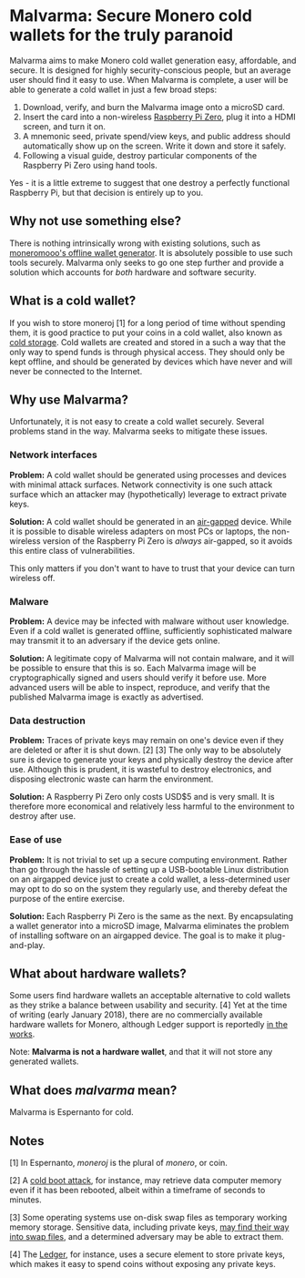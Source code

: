 # Malvarma: Secure Monero cold wallets for the truly paranoid
 
Malvarma aims to make Monero cold wallet generation easy, affordable, and
secure. It is designed for highly security-conscious people, but an average
user should find it easy to use. When Malvarma is complete, a user will be able
to generate a cold wallet in just a few broad steps:

1. Download, verify, and burn the Malvarma image onto a microSD card.
2. Insert the card into a non-wireless
[Raspberry Pi Zero](https://www.raspberrypi.org/products/raspberry-pi-zero/),
plug it into a HDMI screen, and turn it on.
3. A mnemonic seed, private spend/view keys, and public address should
   automatically show up on the screen. Write it down and store it safely.
4. Following a visual guide, destroy particular components of the Raspberry
   Pi Zero using hand tools.

Yes - it is a little extreme to suggest that one destroy a perfectly functional
Raspberry Pi, but that decision is entirely up to you.

## Why not use something else?

There is nothing intrinsically wrong with existing solutions, such as
[moneromooo's offline wallet
generator](https://github.com/moneromooo-monero/monero-wallet-generator). It is
absolutely possible to use such tools securely. Malvarma only seeks to go
one step further and provide a solution which accounts for *both* hardware and
software security.

## What is a cold wallet?

If you wish to store moneroj [1] for a long period of time without spending
them, it is good practice to put your coins in a cold wallet, also known as [cold
storage](https://www.investopedia.com/terms/c/cold-storage.asp).
Cold wallets are created and stored in a such a way that the only way to spend
funds is through physical access. They should only be kept offline, and should
be generated by devices which have never and will never be connected to the
Internet.

## Why use Malvarma?

Unfortunately, it is not easy to create a cold wallet securely. Several
problems stand in the way. Malvarma seeks to mitigate these issues.

### Network interfaces

**Problem:** A cold wallet should be generated using processes and
devices with minimal attack surfaces. Network connectivity is one such attack
surface which an attacker may (hypothetically) leverage to extract private
keys.

**Solution:** 
A cold wallet should be generated in an
[air-gapped](https://en.wikipedia.org/wiki/Air_gap_(networking)) device. While
it is possible to disable wireless adapters on most PCs or laptops, the
non-wireless version of the Raspberry Pi Zero is *always* air-gapped, so it
avoids this entire class of vulnerabilities.

This only matters if you don't want to have to trust that your device can turn
wireless off.

### Malware

**Problem:** A device may be infected with malware without user knowledge.
Even if a cold wallet is generated offline, sufficiently sophisticated malware
may transmit it to an adversary if the device gets online.

**Solution:** A legitimate copy of Malvarma will not contain malware, and it
will be possible to ensure that this is so. Each Malvarma image will be
cryptographically signed and users should verify it before use. More advanced
users will be able to inspect, reproduce, and verify that the published
Malvarma image is exactly as advertised.

### Data destruction

**Problem:** Traces of private keys may remain on one's device even if they are
deleted or after it is shut down. [2] [3] The only way to be absolutely sure is
device to generate your keys and physically destroy the device after use.
Although this is prudent, it is wasteful to destroy electronics, and disposing
electronic waste can harm the environment. 

**Solution:** A Raspberry Pi Zero only costs USD$5 and is very small. It is
therefore more economical and relatively less harmful to the environment to
destroy after use.

### Ease of use

**Problem:** It is not trivial to set up a secure computing environment.
Rather than go through the hassle of setting up a USB-bootable Linux
distribution on an airgapped device just to create a cold wallet, a
less-determined user may opt to do so on the system they regularly use, and
thereby defeat the purpose of the entire exercise.

**Solution:** Each Raspberry Pi Zero is the same as the next. By encapsulating
a wallet generator into a microSD image, Malvarma eliminates the problem of
installing software on an airgapped device. The goal is to make it plug-and-play.

## What about hardware wallets?

Some users find hardware wallets an acceptable alternative to cold wallets as
they strike a balance between usability and security. [4] Yet at the time of
writing (early January 2018), there are no commercially available hardware
wallets for Monero, although Ledger support is reportedly [in the
works](https://www.reddit.com/r/Monero/comments/7de2pj/ledger_hardware_wallet_monero_integration_some/).

Note: **Malvarma is not a hardware wallet**, and that it will not store any
generated wallets.

## What does *malvarma* mean?

Malvarma is Espernanto for cold.


## Notes

[1] In Espernanto, *moneroj* is the plural of *monero*, or coin.

[2] A [cold boot attack](https://en.wikipedia.org/wiki/Cold_boot_attack), for
instance, may retrieve data computer memory even if it has been rebooted,
albeit within a timeframe of seconds to minutes.

[3] Some operating systems use on-disk swap files as temporary working memory
storage. Sensitive data, including private keys, [may find their way into swap
files](http://www.iusmentis.com/technology/encryption/crashcourse/security/),
and a determined adversary may be able to extract them.

[4] The [Ledger](https://www.ledgerwallet.com/products/ledger-nano-s), for instance,
uses a secure element to store private keys, which makes it easy to spend coins
without exposing any private keys.
